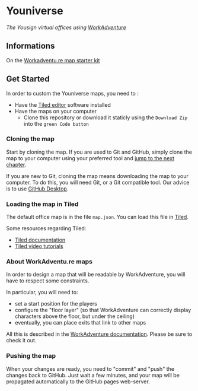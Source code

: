 # Youniverse
*The Yousign virtual offices using [WorkAdventure](https://workadventu.re)*

## Informations
On the [Workadventu.re map starter kit](https://github.com/thecodingmachine/workadventure-map-starter-kit)

## Get Started

In order to custom the Youniverse maps, you need to :
- Have the [Tiled editor](https://www.mapeditor.org/) software installed
- Have the maps on your computer 
  - Clone this repository or download it staticly using the `Download Zip` into the `green Code button`

### Cloning the map

Start by cloning the map. If you are used to Git and GitHub, simply clone the map
to your computer using your preferred tool and [jump to the next chapter](#loading-the-map-in-tiled).

If you are new to Git, cloning the map means downloading the map to your computer.
To do this, you will need Git, or a Git compatible tool. Our advice is to use
[GitHub Desktop](https://desktop.github.com/).


### Loading the map in Tiled

The default office map is in the file `map.json`.
You can load this file in [Tiled](https://www.mapeditor.org/).

Some resources regarding Tiled:

- [Tiled documentation](https://doc.mapeditor.org/en/stable/manual/introduction/)
- [Tiled video tutorials](https://www.gamefromscratch.com/post/2015/10/14/Tiled-Map-Editor-Tutorial-Series.aspx)

### About WorkAdventu.re maps

In order to design a map that will be readable by WorkAdventure, you will have to respect some constraints.

In particular, you will need to:

- set a start position for the players
- configure the "floor layer" (so that WorkAdventure can correctly display characters above the floor, but under the ceiling)
- eventually, you can place exits that link to other maps

All this is described in the [WorkAdventure documentation](https://github.com/thecodingmachine/workadventure/#designing-a-map).
Please be sure to check it out. 

### Pushing the map

When your changes are ready, you need to "commit" and "push" the changes back to GitHub.
Just wait a few minutes, and your map will be propagated automatically to the GitHub pages web-server.
